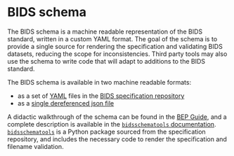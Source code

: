 # BIDS schema

The BIDS schema is a machine readable representation of the BIDS standard,
written in a custom YAML format.
The goal of the schema is to provide a single source for rendering the specification
and validating BIDS datasets, reducing the scope for inconsistencies.
Third party tools may also use the schema to write code that will adapt to additions
to the BIDS standard.

The BIDS schema is available in two machine readable formats:

- as a set of [YAML](https://en.wikipedia.org/wiki/YAML) files in the [BIDS specification repository](https://github.com/bids-standard/bids-specification/src/schema)
- as a [single dereferenced json file](https://bids-specification.readthedocs.io/en/stable/schema.json)

A didactic walkthrough of the schema can be found in the [BEP Guide](https://bids-extensions.readthedocs.io/en/latest/schema/),
and a complete description is available in the [`bidsschematools` documentation](https://bidsschematools.readthedocs.io/en/latest/).
[`bidsschematools`](https://pypi.org/project/bidsschematools/) is a Python package sourced
from the specification repository, and includes the necessary code to render the specification
and filename validation.
